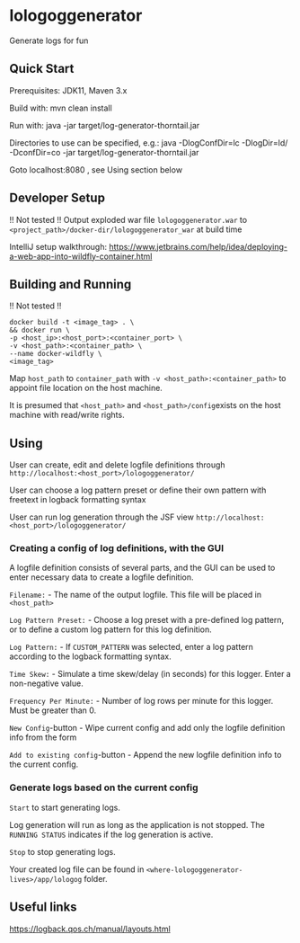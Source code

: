 # lologoggenerator
Generate logs for fun

## Quick Start
Prerequisites: JDK11, Maven 3.x

Build with:
mvn clean install

Run with:
java -jar target/log-generator-thorntail.jar  

Directories to use can be specified, e.g.:
java -DlogConfDir=lc -DlogDir=ld/ -DconfDir=co -jar target/log-generator-thorntail.jar

Goto localhost:8080 , see Using section below

## Developer Setup
!! Not tested !!
Output exploded war file `lologoggenerator.war` to `<project_path>/docker-dir/lologoggenerator_war` at build time

IntelliJ setup walkthrough: https://www.jetbrains.com/help/idea/deploying-a-web-app-into-wildfly-container.html

## Building and Running
!! Not tested !!
```
docker build -t <image_tag> . \
&& docker run \
-p <host_ip>:<host_port>:<container_port> \
-v <host_path>:<container_path> \
--name docker-wildfly \
<image_tag> 
```

Map `host_path` to `container_path` with `-v <host_path>:<container_path>` to appoint file location on the host machine.

It is presumed that `<host_path>` and `<host_path>/config`exists on the host machine with read/write rights.

## Using

User can create, edit and delete logfile definitions through `http://localhost:<host_port>/lologoggenerator/`

User can choose a log pattern preset or define their own pattern with freetext in logback formatting syntax

User can run log generation through the JSF view `http://localhost:<host_port>/lologoggenerator/`

### Creating a config of log definitions, with the GUI

A logfile definition consists of several parts, and the GUI can be used to enter necessary data to create a logfile definition.

`Filename:` - The name of the output logfile. This file will be placed in `<host_path>`

`Log Pattern Preset:` - Choose a log preset with a pre-defined log pattern, or to define a custom log pattern for this log definition.

`Log Pattern:` - If `CUSTOM_PATTERN` was selected, enter a log pattern according to the logback formatting syntax.

`Time Skew:` - Simulate a time skew/delay (in seconds) for this logger. Enter a non-negative value.

`Frequency Per Minute:` - Number of log rows per minute for this logger. Must be greater than 0.

`New Config`-button - Wipe current config and add only the logfile definition info from the form

`Add to existing config`-button - Append the new logfile definition info to the current config.

### Generate logs based on the current config

`Start` to start generating logs. 

Log generation will run as long as the application is not stopped. The `RUNNING STATUS` indicates if the log generation is active.

`Stop` to stop generating logs.    

Your created log file can be found in `<where-lologoggenerator-lives>/app/lologog` folder.

## Useful links
https://logback.qos.ch/manual/layouts.html

